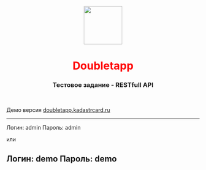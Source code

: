 <p align="center">
    <a href="https://github.com/yiisoft" target="_blank">
        <img src="https://avatars0.githubusercontent.com/u/993323" height="100px">
    </a>
    <h1 align="center" style="color:red">Doubletapp</h1>
    <h3 align="center">Тестовое задание - RESTfull API</h3>
    <br>
</p>

Демо версия [doubletapp.kadastrcard.ru](http://doubletapp.kadastrcard.ru/site/login)

------------------------------------
Логин:  admin
Пароль: admin

или

Логин:  demo
Пароль: demo
------------------------------------


